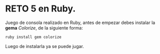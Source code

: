 # **RETO 5 en Ruby**.

Juego de consola realizado en Ruby, antes de empezar debes instalar la **gema** *Colorize*, de la siguiente forma:

`ruby install gem colorize`

Luego de instalarla ya se puede jugar.
